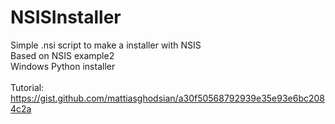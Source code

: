 # NSISInstaller

Simple .nsi script to make a installer with NSIS \
Based on NSIS example2 \
Windows Python installer \
\
Tutorial: https://gist.github.com/mattiasghodsian/a30f50568792939e35e93e6bc2084c2a

